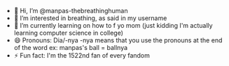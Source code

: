 - 👋 Hi, I’m @manpas-thebreathinghuman
- 👀 I’m interested in breathing, as said in my username
- 🌱 I’m currently learning on how to f yo mom (just kidding I'm actually learning computer science in college)
- 😄 Pronouns: Dia/-nya -nya means that you use the pronouns at the end of the word ex: manpas's ball = ballnya
- ⚡ Fun fact: I'm the 1522nd fan of every fandom

<!---
manpas-thebreathinghuman/manpas-thebreathinghuman is a ✨ special ✨ repository because its `README.md` (this file) appears on your GitHub profile.
You can click the Preview link to take a look at your changes.
--->
